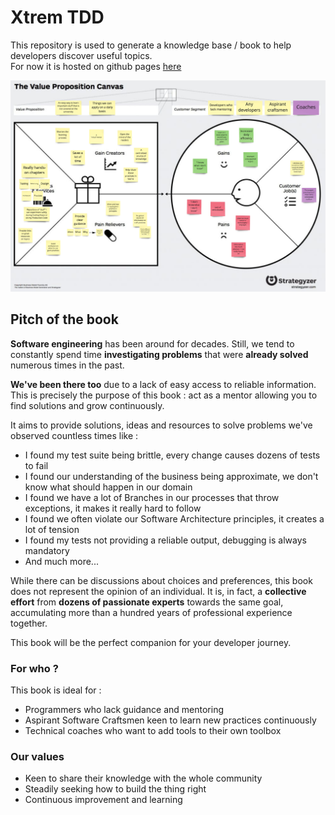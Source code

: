 # Xtrem TDD
This repository is used to generate a knowledge base / book to help developers discover useful topics.  
For now it is hosted on github pages [here](https://les-tontons-crafters.github.io/xtrem-tdd)

![Value proposition canvas](img/value-proposition-canvas.jpg)

## Pitch of the book
**Software engineering** has been around for decades.
Still, we tend to constantly spend time **investigating problems** that were **already solved** numerous times in the past.

**We've been there too** due to a lack of easy access to reliable information. This is precisely the purpose of this book : act as a mentor allowing you to find solutions and grow continuously.

It aims to provide solutions, ideas and resources to solve problems we've observed countless times like :
- I found my test suite being brittle, every change causes dozens of tests to fail
- I found our understanding of the business being approximate, we don't know what should happen in our domain
- I found we have a lot of Branches in our processes that throw exceptions, it makes it really hard to follow
- I found we often violate our Software Architecture principles, it creates a lot of tension
- I found my tests not providing a reliable output, debugging is always mandatory
- And much more...

While there can be discussions about choices and preferences, this book does not represent the opinion of an individual.
It is, in fact, a **collective effort** from **dozens of passionate experts** towards the same goal, accumulating more than a hundred years of professional experience together.

This book will be the perfect companion for your developer journey.

### For who ?
This book is ideal for :
- Programmers who lack guidance and mentoring
- Aspirant Software Craftsmen keen to learn new practices continuously
- Technical coaches who want to add tools to their own toolbox

### Our values
- Keen to share their knowledge with the whole community
- Steadily seeking how to build the thing right
- Continuous improvement and learning
